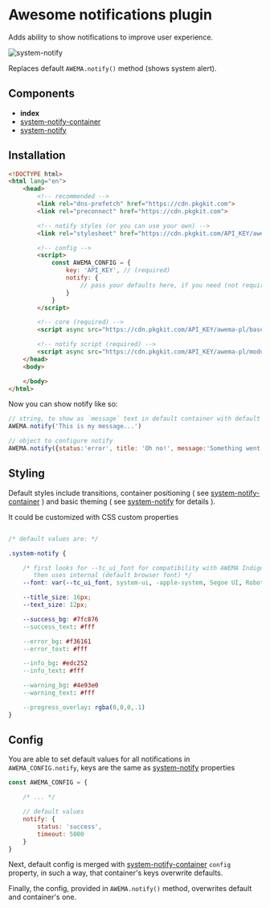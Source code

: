 # Awesome notifications plugin

Adds ability to show notifications to improve user experience.

![system-notify](https://storage.googleapis.com/static.awema.pl/docs/system-notify.gif)

Replaces default `AWEMA.notify()` method (shows system alert).


## Components

- **index**
- [system-notify-container](./system-notify-container.md)
- [system-notify](./system-notify.md)


## Installation

```html
<!DOCTYPE html>
<html lang="en">
    <head>
        <!-- recommended -->
        <link rel="dns-prefetch" href="https://cdn.pkgkit.com">
        <link rel="preconnect" href="https://cdn.pkgkit.com">

        <!-- notify styles (or you can use your own) -->
        <link rel="stylesheet" href="https://cdn.pkgkit.com/API_KEY/awema-pl/module-system-notify/v1.x.x/css/main.css">

        <!-- config -->
        <script>
            const AWEMA_CONFIG = {
                key: 'API_KEY', // (required)
                notify: {
                    // pass your defaults here, if you need (not required)
                }
            }
        </script>

        <!-- core (required) -->
        <script async src="https://cdn.pkgkit.com/API_KEY/awema-pl/base-js/v1.x.x/js/main.js"></script>

        <!-- notify script (required) -->
        <script async src="https://cdn.pkgkit.com/API_KEY/awema-pl/module-system-notify/v1.x.x/js/main.js"></script>
    </head>
    <body>

    </body>
</html>
```

Now you can show notify like so:

```javascript
// string, to show as `message` text in default container with default config
AWEMA.notify('This is my message...')

// object to configure notify
AWEMA.notify({status:'error', title: 'Oh no!', message:'Something went wrong...'})
```

## Styling

Default styles include transitions, container positioning ( see [system-notify-container](./system-notify-container.md) ) and basic theming ( see [system-notify](./system-notify.md) for details ).

It could be customized with CSS custom properties

```css

/* default values are: */

.system-notify {

    /* first looks for --tc_ui_font for compatibility with AWEMA Indigo Layout component,
       then uses internal (default browser font) */
    --font: var(--tc_ui_font, system-ui, -apple-system, Segoe UI, Roboto, sans-serif);

    --title_size: 16px;
    --text_size: 12px;

    --success_bg: #7fc876
    --success_text: #fff

    --error_bg: #f36161
    --error_text: #fff

    --info_bg: #edc252
    --info_text: #fff

    --warning_bg: #4e93e0
    --warning_text: #fff

    --progress_overlay: rgba(0,0,0,.1)
}

```


## Config

You are able to set default values for all notifications in `AWEMA_CONFIG.notify`, keys are the same as [system-notify](./system-notify.md) properties

```javascript
const AWEMA_CONFIG = {

    /* ... */

    // default values
    notify: {
        status: 'success',
        timeout: 5000
    }
}
```

Next, default config is merged with [system-notify-container](./system-notify-container.md) `config` property, in such a way, that container's keys overwrite defaults.

Finally, the config, provided in `AWEMA.notify()` method, overwrites default and container's one.
